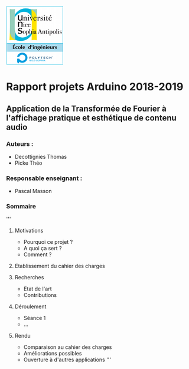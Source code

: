![Logo Polytech Nice-Sophia](/Images/logoEPU.png) 

# Rapport projets Arduino 2018-2019

## Application de la Transformée de Fourier à l'affichage pratique et esthétique de contenu audio

### Auteurs : 
- Decottignies Thomas
- Picke Théo
### Responsable enseignant :
- Pascal Masson 
### Sommaire 
'''
1. Motivations 
   - Pourquoi ce projet ?
   - A quoi ça sert ?
   - Comment ?
  
2. Etablissement du cahier des charges 

3. Recherches 
   - Etat de l'art
   - Contributions
  
4. Déroulement 
   - Séance 1 
   - ...
  
5. Rendu
   - Comparaison au cahier des charges
   - Améliorations possibles 
   - Ouverture à d'autres applications 
'''



